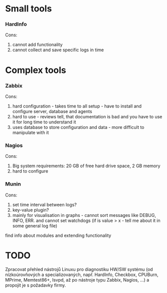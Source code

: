# Small tools
### HardInfo
Cons:
1. cannot add functionality
1. cannot collect and save specific logs in time 


# Complex tools

### Zabbix
Cons:
1. hard configuration - takes time to all setup - have to install and configure server, database and agents 
1. hard to use - reviews tell, that documentation is bad and you have to use it for long time to understand it
1. uses database to store configuration and data - more difficult to manipulate with it

### Nagios
Cons:
1. Big system requirements: 20 GB of free hard drive space, 2 GB memory
1. hard to configure

### Munin
Cons:
1. set time interval between logs?
1. key-value plugin?
1. mainly for visualisation in graphs - cannot sort messages like DEBUG, INFO, ERR. and cannot set watchdogs (if is value > x - tell me about it in some general log file)


find info about modules and extending functionality

# TODO
 Zpracovat přehled nástrojů Linuxu pro diagnostiku HW/SW systému (od nízkoúrovňových a specializovaných, např. HardInfo, Checkbox, CPUBurn, MPrime, Memtest86+, lsvpd, až po nástroje typu Zabbix, Nagios, ...) a propojit je s požadavky firmy. 